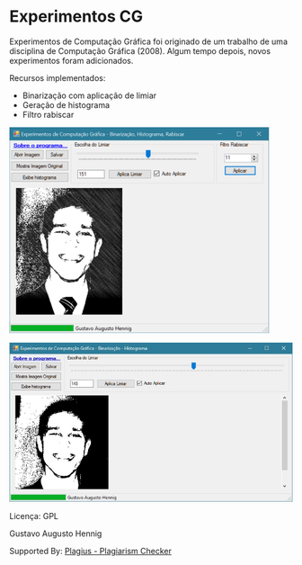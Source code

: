 # Experimentos CG
Experimentos de Computação Gráfica foi originado de um trabalho de uma disciplina de Computação Gráfica (2008). Algum tempo depois, novos experimentos foram adicionados.


Recursos implementados: 
 - Binarização com aplicação de limiar
 - Geração de histograma
 - Filtro rabiscar


![alt text](https://raw.githubusercontent.com/GustavoHennig/ExperimentosCG/master/screenshot2.png "Limiarização")

![alt text](https://raw.githubusercontent.com/GustavoHennig/ExperimentosCG/master/ExperimentosCG.jpg "Limiarização")


Licença: GPL

Gustavo Augusto Hennig

Supported By: [Plagius - Plagiarism Checker](http://www.plagius.com/en/plagiarism-checker)
